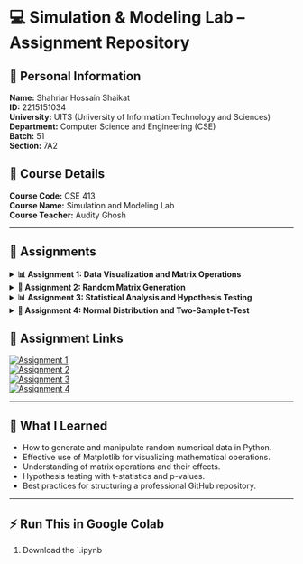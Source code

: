 # 💻 Simulation & Modeling Lab – Assignment Repository

## 👤 **Personal Information**
**Name:** Shahriar Hossain Shaikat  
**ID:** 2215151034  
**University:** UITS (University of Information Technology and Sciences)  
**Department:** Computer Science and Engineering (CSE)  
**Batch:** 51  
**Section:** 7A2  

## 📖 **Course Details**
**Course Code:** CSE 413  
**Course Name:** Simulation and Modeling Lab  
**Course Teacher:** Audity Ghosh  

---
## 📂 **Assignments**

<details>
  <summary><strong>📊 Assignment 1: Data Visualization and Matrix Operations</strong></summary>

### 📝 Tasks
1. Generate two vectors with 15 random floats, plot them, and label axes.
2. Create a 4x4 random matrix, visualize as a heatmap, and label rows/columns.
3. Generate two 4x4 matrices, perform arithmetic operations, visualize with bar plots.

### 📌 Concepts Covered
- Random number generation
- Data visualization with Matplotlib
- Matrix operations with NumPy
- Heatmap visualization
- Bar plot representation of matrix computations

📂 **[View Assignment 1](https://github.com/Shaikats/Python-Assignment/blob/main/assignment-01.ipynb)**

</details>

<details>
  <summary><strong>🎲 Assignment 2: Random Matrix Generation</strong></summary>

### 📝 Tasks
1. Use NumPy to create a 3×3 matrix of random integers between 1 and 50.  
2. Run the code twice:  
   - With a fixed seed (`np.random.seed(10)`) to ensure reproducibility.   
   - Without setting a seed, allowing random values to change each time.  
3. Observe and explain the differences in outputs (in a different cell as text).

### 📌 Concepts Covered
- Random integer matrix generation
- Effects of using fixed seeds in random number generation

📂 **[View Assignment 2](https://github.com/Shaikats/Python-Assignment/blob/main/assignment-02.ipynb)**

</details>

<details>
  <summary><strong>📊 Assignment 3: Statistical Analysis and Hypothesis Testing</strong></summary>

### 📝 Tasks
1. **Task 1:** Calculate the t-statistic and p-value for a sample of data and a hypothesized mean.
2. **Task 2:** Interpret the results and visualize the sample mean against the hypothesized mean using a bar plot with error bars.

### 📌 Concepts Covered
- T-statistic and p-value calculation
- Hypothesis testing
- Data visualization (Bar plot, Error bars)

📂 **[View Assignment 3](https://github.com/Shaikats/Python-Assignment/blob/main/assignment-03.ipynb)**

</details>

<details>
  <summary><strong>🎲 Assignment 4: Normal Distribution and Two-Sample t-Test</strong></summary>

### 📝 Tasks
1. **Task 1:** Randomly generate 50 values from a normal distribution with a chosen mean (μ1) and standard deviation.
2. **Task 2:** Randomly generate 50 values from a normal distribution with a different mean (μ2) and standard deviation.
3. **Task 3:** Perform a two-sample t-test to check if the means of the two samples are significantly different.
4. **Task 4:** Visualize the comparison using a boxplot.

### 📌 Concepts Covered
- Normal distribution sampling
- Two-sample t-test (Welch's test)
- Boxplot visualization

📂 **[View Assignment 4](https://github.com/Shaikats/Python-Assignment/blob/main/assignment-04.ipynb)**

</details>


## 📂 **Assignment Links**  

[![Assignment 1](https://img.shields.io/badge/🔗%20Assignment%201%20-Click%20Here-blue?style=for-the-badge)](https://github.com/Shaikats/Python-Assignment/blob/main/assignment-01.ipynb)  
[![Assignment 2](https://img.shields.io/badge/🔗%20Assignment%202%20-Click%20Here-blue?style=for-the-badge)](https://github.com/Shaikats/Python-Assignment/blob/main/assignment-02.ipynb)  
[![Assignment 3](https://img.shields.io/badge/🔗%20Assignment%203%20-Click%20Here-blue?style=for-the-badge)](https://github.com/Shaikats/Python-Assignment/blob/main/assignment-03.ipynb)  
[![Assignment 4](https://img.shields.io/badge/🔗%20Assignment%204%20-Click%20Here-blue?style=for-the-badge)](https://github.com/Shaikats/Python-Assignment/blob/main/assignment-04.ipynb)  

---

## 🎯 **What I Learned**
- How to generate and manipulate random numerical data in Python.
- Effective use of Matplotlib for visualizing mathematical operations.
- Understanding of matrix operations and their effects.
- Hypothesis testing with t-statistics and p-values.
- Best practices for structuring a professional GitHub repository.

---

## ⚡ **Run This in Google Colab**

1. Download the `.ipynb
